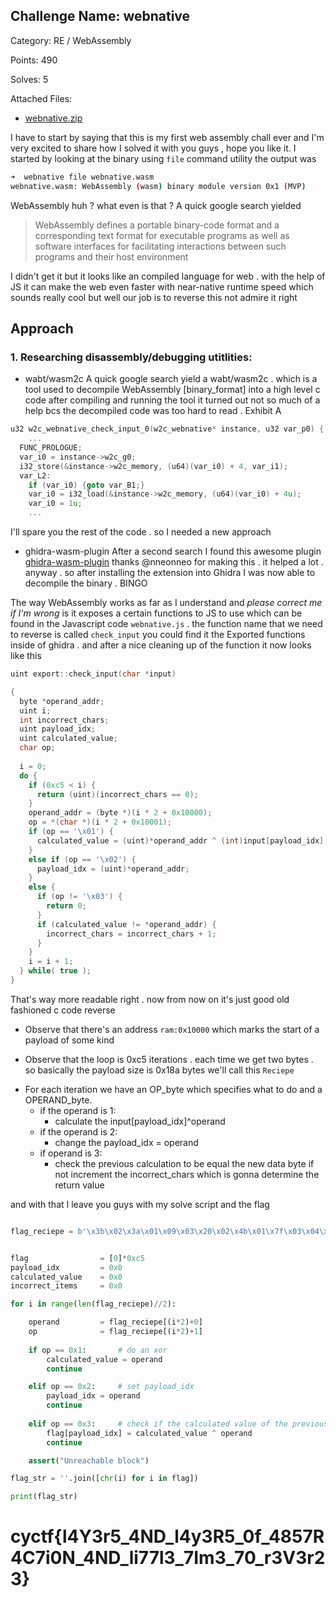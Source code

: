 ## Challenge Name: webnative


Category: RE / WebAssembly

Points: 490

Solves: 5

Attached Files:
* [webnative.zip](./files/webnative.zip)

I have to start by saying that this is my first web assembly chall ever and I'm very excited to share how I solved it with you guys , hope you like it.
I started by looking at the binary using `file` command utility the output was 
```bash
➜  webnative file webnative.wasm 
webnative.wasm: WebAssembly (wasm) binary module version 0x1 (MVP)
```

WebAssembly huh ? what even is that ? 
A quick google search yielded 
>WebAssembly defines a portable binary-code format and a corresponding text format for executable programs as well as software interfaces for facilitating interactions between such programs and their host environment

I didn't get it but it looks like an compiled language for web . with the help of JS it can make the web even faster with near-native runtime speed which sounds really cool but well our job is to reverse this not admire it right

## Approach

### 1. Researching disassembly/debugging utitlities:
- wabt/wasm2c
A quick google search yield a wabt/wasm2c . which is a tool used to decompile WebAssembly [binary_format] into a high level c code
after compiling and running the tool it turned out not so much of a help bcs the decompiled code was too hard to read . Exhibit A
```c
u32 w2c_webnative_check_input_0(w2c_webnative* instance, u32 var_p0) {
    ...
  FUNC_PROLOGUE;
  var_i0 = instance->w2c_g0;
  i32_store(&instance->w2c_memory, (u64)(var_i0) + 4, var_i1);
  var_L2: 
    if (var_i0) {goto var_B1;}
    var_i0 = i32_load(&instance->w2c_memory, (u64)(var_i0) + 4u);
    var_i0 = 1u;
    ...

```

I'll spare you the rest of the code . so I needed a new approach
+ ghidra-wasm-plugin
After a second search I found this awesome plugin [ghidra-wasm-plugin](https://github.com/nneonneo/ghidra-wasm-plugin) thanks @nneonneo for making this . it helped a lot . anyway . so after installing the extension into Ghidra I was now able to decompile the binary . BINGO

The way WebAssembly works as far as I understand and *please correct me if I'm wrong* is it exposes a certain functions to JS to use which can be found in the Javascript code `webnative.js` . the function name that we need to reverse is called `check_input` you could find it the Exported functions inside of ghidra . and after a nice cleaning up of the function it now looks like this

```c
uint export::check_input(char *input)

{
  byte *operand_addr;
  uint i;
  int incorrect_chars;
  uint payload_idx;
  uint calculated_value;
  char op;
  
  i = 0;
  do {
    if (0xc5 < i) {
      return (uint)(incorrect_chars == 0);
    }
    operand_addr = (byte *)(i * 2 + 0x10000);
    op = *(char *)(i * 2 + 0x10001);
    if (op == '\x01') {
      calculated_value = (uint)*operand_addr ^ (int)input[payload_idx];
    }
    else if (op == '\x02') {
      payload_idx = (uint)*operand_addr;
    }
    else {
      if (op != '\x03') {
        return 0;
      }
      if (calculated_value != *operand_addr) {
        incorrect_chars = incorrect_chars + 1;
      }
    }
    i = i + 1;
  } while( true );
}

```

That's way more readable right . now from now on it's just good old fashioned c code reverse

- Observe that there's an address `ram:0x10000` which marks the start of a payload of some kind 
+ Observe that the loop is 0xc5 iterations . each time we get two bytes . so basically the payload size is 0x18a bytes we'll call this `Reciepe`
* For each iteration we have an OP_byte which specifies what to do and a OPERAND_byte.
    - if the operand is 1:
        - calculate the input[payload_idx]^operand
    + if the operand is 2:
        + change the payload_idx = operand
    - if operand is 3:
        + check the previous calculation to be equal the new data byte if not increment the incorrect_chars which is gonna determine the return value


and with that I leave you guys with my solve script and the flag

```python

flag_reciepe = b'\x3b\x02\x3a\x01\x09\x03\x20\x02\x4b\x01\x7f\x03\x04\x02\x21\x01\x47\x03\x24\x02\x3f\x01\x0f\x03\x3a\x02\x3b\x01\x49\x03\x32\x02\x45\x01\x72\x03\x21\x02\x2b\x01\x68\x03\x3e\x02\x43\x01\x31\x03\x06\x02\x44\x01\x28\x03\x38\x02\x3d\x01\x0d\x03\x28\x02\x3e\x01\x70\x03\x3d\x02\x33\x01\x00\x03\x03\x02\x30\x01\x44\x03\x00\x02\x47\x01\x24\x03\x1f\x02\x15\x01\x47\x03\x08\x02\x38\x01\x61\x03\x1b\x02\x3f\x01\x0b\x03\x0c\x02\x32\x01\x6d\x03\x0f\x02\x23\x01\x67\x03\x25\x02\x43\x01\x0d\x03\x2f\x02\x1b\x01\x77\x03\x1a\x02\x4d\x01\x12\x03\x33\x02\x20\x01\x69\x03\x07\x02\x3e\x01\x0a\x03\x35\x02\x3a\x01\x09\x03\x05\x02\x28\x01\x53\x03\x0d\x02\x2a\x01\x1e\x03\x39\x02\x37\x01\x68\x03\x31\x02\x19\x01\x46\x03\x1d\x02\x46\x01\x73\x03\x09\x02\x3f\x01\x0c\x03\x0a\x02\x45\x01\x37\x03\x2e\x02\x4b\x01\x7c\x03\x15\x02\x1a\x01\x48\x03\x13\x02\x1c\x01\x65\x03\x40\x02\x43\x01\x70\x03\x11\x02\x50\x01\x3c\x03\x3f\x02\x1d\x01\x2f\x03\x0b\x02\x2b\x01\x1e\x03\x01\x02\x1b\x01\x62\x03\x30\x02\x30\x01\x03\x03\x23\x02\x1c\x01\x75\x03\x12\x02\x45\x01\x71\x03\x2c\x02\x39\x01\x50\x03\x2d\x02\x31\x01\x06\x03\x29\x02\x2a\x01\x6e\x03\x26\x02\x41\x01\x1e\x03\x17\x02\x1d\x01\x42\x03\x22\x02\x2f\x01\x18\x03\x1c\x02\x37\x01\x0f\x03\x18\x02\x19\x01\x29\x03\x36\x02\x2a\x01\x75\x03\x0e\x02\x17\x01\x59\x03\x2a\x02\x47\x01\x18\x03\x19\x02\x34\x01\x52\x03\x3c\x02\x14\x01\x42\x03\x27\x02\x23\x01\x17\x03\x41\x02\x3a\x01\x47\x03\x34\x02\x32\x01\x5f\x03\x2b\x02\x4f\x01\x23\x03\x10\x02\x34\x01\x6b\x03\x02\x02\x29\x01\x4a\x03\x1e\x02\x46\x01\x71\x03\x16\x02\x4e\x01\x7b\x03\x37\x02\x18\x01\x2f\x03\x14\x02\x30\x01\x03\x03'


flag                = [0]*0xc5
payload_idx         = 0x0
calculated_value    = 0x0 
incorrect_items     = 0x0

for i in range(len(flag_reciepe)//2):

    operand         = flag_reciepe[(i*2)+0]
    op              = flag_reciepe[(i*2)+1]
    
    if op == 0x1:       # do an xor
        calculated_value = operand
        continue

    elif op == 0x2:     # set payload_idx
        payload_idx = operand
        continue
    
    elif op == 0x3:     # check if the calculated value of the previous XOR is good 
        flag[payload_idx] = calculated_value ^ operand
        continue

    assert("Unreachable block")

flag_str = ''.join([chr(i) for i in flag])

print(flag_str)
```

# cyctf{l4Y3r5_4ND_l4y3R5_0f_4857R4C7i0N_4ND_li77l3_7Im3_70_r3V3r23}

